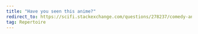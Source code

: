 ```yaml
---
title: "Have you seen this anime?"
redirect_to: https://scifi.stackexchange.com/questions/278237/comedy-anime-where-the-female-lead-is-a-ghost
tag: Repertoire
---
```

